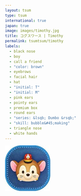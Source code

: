 ```yaml
---
layout: tsum
type: tsum
international: true
japan: true
image: images/timothy.jpg
title: コグスワース | Timothy
permalink: tsumtsum/timothy
labels:
  - black nose
  - boy
  - call a friend
  - "color: brown"
  - eyebrows
  - facial hair
  - hat
  - "initial: T"
  - "initial: M"
  - pink ears
  - pointy ears
  - premium box
  - round ears
  - "series: &lsqb; Dumbo &rsqb;"
  - "skill: bubble&#45;making"
  - triangle nose
  - white hands
---
```

<img class="ui image" src="../images/timothy.jpg">
